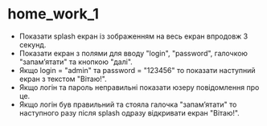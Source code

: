 # home_work_1

+ Показати splash екран із зображенням на весь екран впродовж 3 секунд.
+ Показати екран з полями для вводу "login", "password", галочкою "запамʼятати" та кнопкою "далі".
+ Якщо login = "admin" та password = "123456" то показати наступний екран з текстом "Вітаю!".
+ Якщо логін та пароль неправильні показати юзеру повідомлення про це.
+ Якщо логін був правильний та стояла галочка "запамʼятати" то наступного разу після splash одразу відкривати екран "Вітаю!".